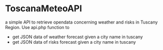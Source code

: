 # ToscanaMeteoAPI
a simple API to retrieve opendata concerning weather and risks in Tuscany Region.
Use api.php function to
- get JSON data of weather forecast given a city name in tuscany
- get JSON data of risks forecast given a city name in tuscany
